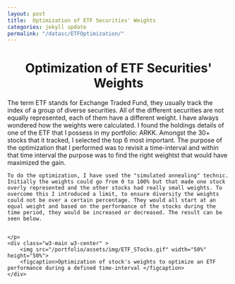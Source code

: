 ```yaml
---
layout: post
title:  Optimization of ETF Securities' Weights  
categories: jekyll update
permalink: "/datasc/ETFOptimization/"
---
```


<div class="w3-row">
    <h1 style="text-align:center"> Optimization of ETF Securities' Weights</h1>
    <p class = "justify">
    The term ETF stands for Exchange Traded Fund, they usually track the index of a group of diverse securities. All of the different securities are not equally represented, each of them have a different weight. I have always wondered how the weights were calculated. I found  the holdings details of one of the ETF that I possess in my portfolio: ARKK. 
    Amongst the 30+ stocks that it tracked, I selected the top 6 most important. The purpose of the optimization that I performed was to revisit a time-interval and within that time interval the purpose was to find the right weightst that would have maximized the gain. 
    
    To do the optimization, I have used the "simulated annealing" technic. Initially the weights could go from 0 to 100% but that made one stock overly represented and the other stocks had really small weights. To overcome this I introduced a limit, to ensure diversity the weights could not be over a certain percentage. They would all start at an equal weight and based on the performance of the stocks during the time period, they would be increased or decreased. The result can be seen below.


    </p> 
    <div class="w3-main w3-center" >
        <img src="/portfolio/assets/img/ETF_STocks.gif" width="50%" height="50%">
        <figcaption>Optimization of stock's weights to optimize an ETF performance during a defined time-interval </figcaption>
    </div>

</div>

